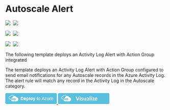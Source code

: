 # Autoscale Alert

<IMG SRC="https://azurequickstartsservice.blob.core.windows.net/badges/monitor-autoscale-alert/PublicLastTestDate.svg" />&nbsp;
<IMG SRC="https://azurequickstartsservice.blob.core.windows.net/badges/monitor-autoscale-alert/PublicDeployment.svg" />&nbsp;

<IMG SRC="https://azurequickstartsservice.blob.core.windows.net/badges/monitor-autoscale-alert/FairfaxLastTestDate.svg" />&nbsp;
<IMG SRC="https://azurequickstartsservice.blob.core.windows.net/badges/monitor-autoscale-alert/FairfaxDeployment.svg" />&nbsp;

<IMG SRC="https://azurequickstartsservice.blob.core.windows.net/badges/monitor-autoscale-alert/BestPracticeResult.svg" />&nbsp;
<IMG SRC="https://azurequickstartsservice.blob.core.windows.net/badges/monitor-autoscale-alert/CredScanResult.svg" />&nbsp;

The following template deploys an Activity Log Alert with Action Group integrated

The template deploys an Activity Log Alert with Action Group configured to send email notifications for any Autoscale records in the Azure Activity Log. The alert rule will match any record in the Activity Log in the Autoscale category.

<a href="https://portal.azure.com/#create/Microsoft.Template/uri/https%3a%2f%2fraw.githubusercontent.com%2fAzure%2fazure-quickstart-templates%2fmaster%2fmonitor-autoscale-alert%2fazuredeploy.json" target="_blank">
    <img src="https://raw.githubusercontent.com/Azure/azure-quickstart-templates/master/1-CONTRIBUTION-GUIDE/images/deploytoazure.png"/>
</a>
<a href="http://armviz.io/#/?load=https%3a%2f%2fraw.githubusercontent.com%2fAzure%2fazure-quickstart-templates%2fmaster%2fmonitor-autoscale-alert%2fazuredeploy.json" target="_blank">
    <img src="https://raw.githubusercontent.com/Azure/azure-quickstart-templates/master/1-CONTRIBUTION-GUIDE/images/visualizebutton.png"/>
</a>

